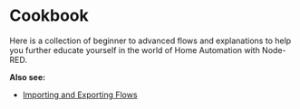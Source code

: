 # Cookbook

Here is a collection of beginner to advanced flows and explanations to help you
further educate yourself in the world of Home Automation with Node-RED.

**Also see:**

- [Importing and Exporting Flows](https://nodered.org/docs/user-guide/editor/workspace/import-export)
